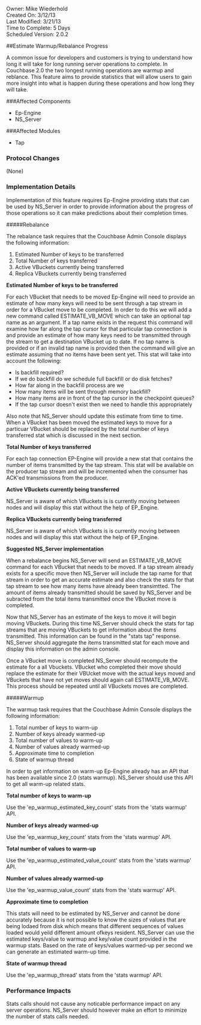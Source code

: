 Owner: Mike Wiederhold  
Created On: 3/12/13  
Last Modified: 3/21/13  
Time to Complete: 5 Days  
Scheduled Version: 2.0.2

##Estimate Warmup/Rebalance Progress

A common issue for developers and customers is trying to understand how long it will take for long running server operations to complete. In Couchbase 2.0 the two longest running operations are warmup and reblance. This feature aims to provide statistics that will allow users to gain more insight into what is happen during these operations and how long they will take.

###Affected Components

* Ep-Engine
* NS_Server

###Affected Modules

* Tap

### Protocol Changes
(None)

### Implementation Details

Implementation of this feature requires Ep-Engine providing stats that can be used by NS_Server in order to provide information about the progress of those operations so it can make predictions about their completion times.

#####Rebalance

The rebalance task requires that the Couchbase Admin Console displays the following information:

1. Estimated Number of keys to be transferred
2. Total Number of keys transferred
3. Active VBuckets currently being transferred
4. Replica VBuckets currently being transferred

**Estimated Number of keys to be transferred**

For each VBucket that needs to be moved Ep-Engine will need to provide an estimate of how many keys will need to be sent through a tap stream in order for a VBucket move to be completed. In order to do this we will add a new command called ESTIMATE_VB_MOVE which can take an optional tap name as an argument. If a tap name exists in the request this command will examine how far along the tap cursor for that particular tap connection is and provide an estimate of how many keys need to be transmitted through the stream to get a destination VBucket up to date. If no tap name is provided or if an invalid tap name is provided then the command will give an estimate assuming that no items have been sent yet. This stat will take into account the following:

* Is backfill required?
* If we do backfill do we schedule full backfill or do disk fetches?
* How far along in the backfill process are we
* How many items will be sent through memory backfill?
* How many items are in front of the tap cursor in the checkpoint queues?
* If the tap cursor doesn't exist then we need to handle this appropriately

Also note that NS_Server should update this estimate from time to time. When a VBucket has been moved the estimated keys to move for a particuar VBucket should be replaced by the total number of keys transferred stat which is discussed in the next section.

**Total Number of keys transferred**

For each tap connection EP-Engine will provide a new stat that contains the number of items transmitted by the tap stream. This stat will be available on the producer tap stream and will be incremented when the consumer has ACK'ed transmissions from the producer.

 **Active VBuckets currently being transferred**

NS_Server is aware of which VBuckets is is currently moving between nodes and will display this stat without the help of EP_Engine.

 **Replica VBuckets currently being transferred**

NS_Server is aware of which VBuckets is is currently moving between nodes and will display this stat without the help of EP_Engine.

**Suggested NS_Server implementation**

When a rebalance begins NS_Server will send an ESTIMATE_VB_MOVE command for each VBucket that needs to be moved. If a tap stream already exists for a specific move then NS_Server will include the tap name for that stream in order to get an accurate estimate and also check the stats for that tap stream to see how many items have already been transimtted. The amount of items already transmitted should be saved by NS_Server and be subracted from the total items transmitted once the VBucket move is completed.

Now that NS_Server has an estimate of the keys to move it will begin moving VBuckets. During this time NS_Server should check the stats for tap streams that are moving VBuckets to get information about the items transmitted. This information can be found in the "stats tap" response. NS_Server should aggregate the items transmitted stat for each move and display this information on the admin console.

Once a VBucket move is completed NS_Server should recompute the estimate for a all Vbuckets. VBucket who completed their move should replace the estimate for their VBUcket move with the actual keys moved and VBuckets that have not yet moves should again call ESTIMATE_VB_MOVE. This process should be repeated until all VBuckets moves are completed.


#####Warmup

The warmup task requires that the Couchbase Admin Console displays the following information:

1. Total number of keys to warm-up
2. Number of keys already warmed-up
3. Total number of values to warm-up
4. Number of values already warmed-up
5. Approximate time to completion
6. State of warmup thread

In order to get information on warm-up Ep-Engine already has an API that has been available since 2.0 (stats warmup). NS_Server should use this API to get all warm-up related stats.

**Total number of keys to warm-up**

Use the 'ep_warmup_estimated_key_count' stats from the 'stats warmup' API.

**Number of keys already warmed-up**

Use the 'ep_warmup_key_count' stats from the 'stats warmup' API.

**Total number of values to warm-up**

Use the 'ep_warmup_estimated_value_count' stats from the 'stats warmup' API.

**Number of values already warmed-up**

Use the 'ep_warmup_value_count' stats from the 'stats warmup' API.

**Approximate time to completion**

This stats will need to be estimated by NS_Server and cannot be done accurately because it is not possible to know the sizes of values that are being lodaed from disk which means that different sequences of values loaded would yeild different amount ofkeys resident. NS_Server can use the estimated keys/value to warmup and key/value count provided in the warmup stats. Based on the rate of keys/values warmed-up per second we can generate an estimated warm-up time.

**State of warmup thread**

Use the 'ep_warmup_thread' stats from the 'stats warmup' API.


### Performance Impacts

Stats calls should not cause any noticable performance impact on any server operations. NS_Server should however make an effort to minimize the number of stats calls needed.

